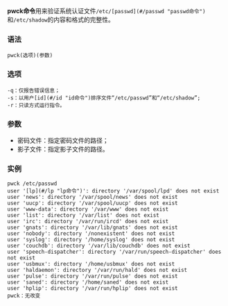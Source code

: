 **pwck命令**用来验证系统认证文件`/etc/[passwd](#/passwd "passwd命令")`和`/etc/shadow`的内容和格式的完整性。

### 语法  

```
pwck(选项)(参数)
```

### 选项  

```
-q：仅报告错误信息；
-s：以用户[id](#/id "id命令")排序文件“/etc/passwd”和“/etc/shadow”;
-r：只读方式运行指令。
```

### 参数  

*   密码文件：指定密码文件的路径；
*   影子文件：指定影子文件的路径。

### 实例  

```
pwck /etc/passwd
user '[lp](#/lp "lp命令")': directory '/var/spool/lpd' does not exist
user 'news': directory '/var/spool/news' does not exist
user 'uucp': directory '/var/spool/uucp' does not exist
user 'www-data': directory '/var/www' does not exist
user 'list': directory '/var/list' does not exist
user 'irc': directory '/var/run/ircd' does not exist
user 'gnats': directory '/var/lib/gnats' does not exist
user 'nobody': directory '/nonexistent' does not exist
user 'syslog': directory '/home/syslog' does not exist
user 'couchdb': directory '/var/lib/couchdb' does not exist
user 'speech-dispatcher': directory '/var/run/speech-dispatcher' does not exist
user 'usbmux': directory '/home/usbmux' does not exist
user 'haldaemon': directory '/var/run/hald' does not exist
user 'pulse': directory '/var/run/pulse' does not exist
user 'saned': directory '/home/saned' does not exist
user 'hplip': directory '/var/run/hplip' does not exist
pwck：无改变
```